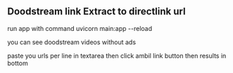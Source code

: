 ## Doodstream link Extract to directlink url 

run app with command 
uvicorn main:app --reload

you can see doodstream videos without ads

paste you urls per line in textarea then click ambil link button then results in bottom
